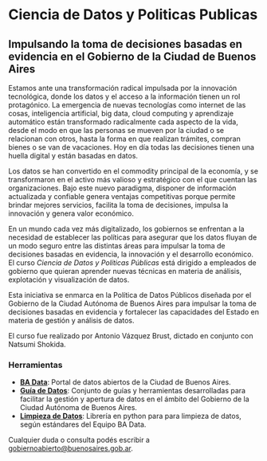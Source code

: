 # Ciencia de Datos y Politicas Publicas
## Impulsando la toma de decisiones basadas en evidencia en el Gobierno de la Ciudad de Buenos Aires

Estamos ante una transformación radical impulsada por la innovación tecnológica, donde los datos y el acceso a la información tienen un rol protagónico. La emergencia de nuevas tecnologías como internet de las cosas, inteligencia artificial, big data, cloud computing y aprendizaje automático están transformado radicalmente cada aspecto de la vida, desde el  modo en que las personas se mueven por la ciudad o  se relacionan con otros, hasta la forma en que realizan trámites, compran bienes o se van de vacaciones. Hoy en día todas las decisiones tienen una huella digital y están basadas en datos. 

Los datos se han convertido en el commodity principal de la economía, y se transformaron en el activo más valioso y estratégico con el que cuentan las organizaciones. Bajo este nuevo paradigma, disponer de información actualizada y confiable genera ventajas competitivas porque permite brindar mejores servicios, facilita la toma de decisiones, impulsa la innovación y genera valor económico. 

En un mundo cada vez más digitalizado, los gobiernos se enfrentan a la necesidad de establecer las políticas para asegurar que los datos fluyan de un modo seguro entre las distintas áreas para impulsar la toma de decisiones basadas en evidencia, la innovación y el desarrollo económico. El curso *Ciencia de Datos y Políticas Públicas* está dirigido a empleados de gobierno que quieran aprender nuevas técnicas en materia de análisis, explotación y visualización de datos.

Esta iniciativa se enmarca en la Política de Datos Públicos diseñada por el Gobierno de la Ciudad Autónoma de Buenos Aires para impulsar la toma de decisiones basadas en evidencia y fortalecer las capacidades del Estado en materia de gestión y análisis de datos.

El curso fue realizado por Antonio Vázquez Brust, dictado en conjunto con Natsumi Shokida.

### Herramientas
* **[BA Data](https://data.buenosaires.gob.ar)**: Portal de datos abiertos de la Ciudad de Buenos Aires.
* **[Guía de Datos](https://datosgcba.github.io/guia-datos)**: Conjunto de guías y herramientas desarrolladas para facilitar la gestión y apertura de datos en el ámbito del Gobierno de la Ciudad Autónoma de Buenos Aires.
* **[Limpieza de Datos](https://github.com/datosgcba/data-cleaner)**: Librería en python para para limpieza de datos, según estándares del Equipo BA Data.

Cualquier duda o consulta podés escribir a [gobiernoabierto@buenosaires.gob.ar](mailto:gobiernoabierto@buenosaires.gob.ar).

